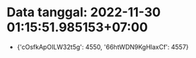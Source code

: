# Data tanggal: 2022-11-30 01:15:51.985153+07:00

* {'cOsfkApOILW32t5g': 4550, '66htWDN9KgHlaxCf': 4557}
